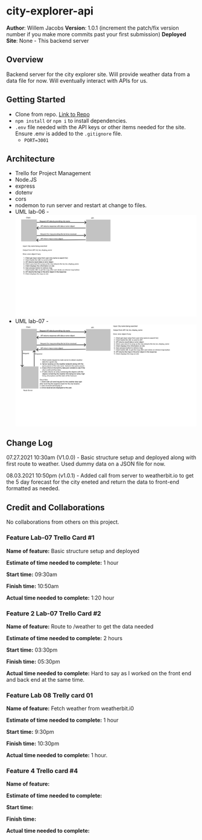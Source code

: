 # city-explorer-api

**Author**: Willem Jacobs
**Version**: 1.0.1 (increment the patch/fix version number if you make more commits past your first submission)
**Deployed Site**: None - This backend server

## Overview

Backend server for the city explorer site. Will provide weather data from a data file for now. Will eventually interact with APIs for us.

## Getting Started

- Clone from repo. [Link to Repo](https://github.com/Willem-Jacobs/city-explorer-api)
- `npm install` or `npm i` to install dependencies.
- `.env` file needed with the API keys or other items needed for the site. Ensure .env is added to the `.gitignore` file.
  - `PORT=3001`

## Architecture

- Trello for Project Management
- Node.JS
- express
- dotenv
- cors
- nodemon to run server and restart at change to files.
- UML lab-06 - ![UML](CE-UMLv1-1.png "UML Image")
- UML lab-07 - ![UML](CE-Lab07-1.png "UML Image")

## Change Log

07.27.2021 10:30am (V1.0.0) - Basic structure setup and deployed along with first route to weather. Used dummy data on a JSON file for now.

08.03.2021 10:50pm (v1.0.1) - Added call from server to weatherbit.io to get the 5 day forecast for the city eneted and return the data to front-end formatted as needed.

## Credit and Collaborations

No collaborations from others on this project.

### Feature Lab-07 Trello Card #1

**Name of feature:** Basic structure setup and deployed

**Estimate of time needed to complete:** 1 hour

**Start time:** 09:30am

**Finish time:** 10:50am

**Actual time needed to complete:** 1:20 hour

### Feature 2 Lab-07 Trello Card #2

**Name of feature:** Route to /weather to get the data needed

**Estimate of time needed to complete:** 2 hours

**Start time:** 03:30pm

**Finish time:** 05:30pm

**Actual time needed to complete:** Hard to say as I worked on the front end and back end at the same time.

### Feature Lab 08 Trelly card 01

**Name of feature:** Fetch weather from weatherbit.i0

**Estimate of time needed to complete:** 1 hour

**Start time:** 9:30pm

**Finish time:** 10:30pm

**Actual time needed to complete:** 1 hour.

### Feature 4 Trello card #4

**Name of feature:**

**Estimate of time needed to complete:**

**Start time:**

**Finish time:**

**Actual time needed to complete:**
